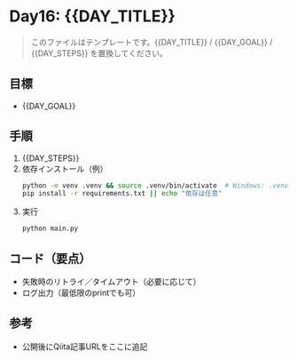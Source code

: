 # Day16: {{DAY_TITLE}}

> このファイルはテンプレートです。{{DAY_TITLE}} / {{DAY_GOAL}} / {{DAY_STEPS}} を置換してください。

## 目標
- {{DAY_GOAL}}

## 手順
1. {{DAY_STEPS}}
2. 依存インストール（例）
   ```bash
   python -m venv .venv && source .venv/bin/activate  # Windows: .venv\Scripts\activate
   pip install -r requirements.txt || echo "依存は任意"
   ```
3. 実行
   ```bash
   python main.py
   ```

## コード（要点）
- 失敗時のリトライ／タイムアウト（必要に応じて）
- ログ出力（最低限のprintでも可）

## 参考
- 公開後にQiita記事URLをここに追記
